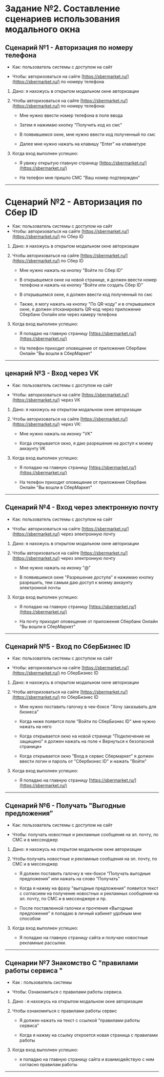 # Задание №2. Составление сценариев использования модального окна

## Сценарий №1 - Авторизация по номеру телефона

   - Как:  пользователь системы с доступом на сайт 
  
   - Чтобы: авторизоваться на сайте [https://sbermarket.ru/](https://sbermarket.ru/)  по номеру телефона

1. Дано: я нахожусь в открытом модальном окне авторизации

2. Чтобы авторизоваться на сайте [https://sbermarket.ru/](https://sbermarket.ru/)  по номеру телефона:

    - Мне нужно ввести номер телефона в поле ввода
  
    - Затем я нажимаю кнопку "Получить код из смс"
  
    - В появившемся окне, мне нужно ввести код полученный по смс
  
    - Далее мне нужно нажать на клавишу "Enter" на клавиатуре

3. Когда вход выполнен успешно:

    - Я увижу открытую главную страницу [https://sbermarket.ru/](https://sbermarket.ru/)
  
    - На телефон мне пришло СМС "Ваш номер подтвержден"

***

#  Сценарий №2 - Авторизация по Сбер ID

   - Как: пользователь системы с доступом на сайт
   - Чтобы: авторизоваться на сайте [https://sbermarket.ru/](https://sbermarket.ru/)  по Сбер ID

1. Дано: я нахожусь в открытом модальном окне авторизации


2. Чтобы авторизоваться на сайте [https://sbermarket.ru/](https://sbermarket.ru/) по Сбер ID

    - Мне нужно нажать на кнопку "Войти по Сбер ID"
  
    - В открывшемся окне на новой странице, я должен ввести номер телефона и нажать на кнопку "Войти или создать Сбер ID”
  
    - В открывшемся окне, я должен ввести код полученный по смс
  
    - Также, я могу нажать на кнопку "По QR-коду" и в открывшемся окне, я должен отсканировать QR-код через приложение Сбербанк Онлайн или через камеру телефона

3. Когда вход выполнен успешно:

    - Я попадаю на главную страницу [https://sbermarket.ru/](https://sbermarket.ru/)
  
    - На телефон приходит оповещение от приложения Сбербанк Онлайн "Вы вошли в СберМаркет"

***

## ценарий №3 - Вход через VK

   - Как: пользователь системы с доступом на сайт
  
   - Чтобы: авторизоваться на сайте [https://sbermarket.ru/](https://sbermarket.ru/)  через VK
  
1. Дано: я нахожусь на открытом модальном окне авторизации

2. Чтобы авторизоваться на сайте [https://sbermarket.ru/](https://sbermarket.ru/)  через VK:

   - Мне нужно нажать на иконку "VK"
  
   - Когда открывается окно, я даю разрешение на доступ к моему аккаунту VK

3. Когда вход выполнен успешно:

   - Я попадаю на главную страницу [https://sbermarket.ru/](https://sbermarket.ru/)
  
   - На телефон приходит оповещение от приложения Сбербанк Онлайн "Вы вошли в СберМаркет"

***

## Сценарий №4 - Вход через электронную почту

   - Как: пользователь системы с доступом на сайт
  
   - Чтобы: авторизоваться на сайте [https://sbermarket.ru/](https://sbermarket.ru/)  через электронную почту

1. Дано: я нахожусь в открытом модальном окне авторизации

2. Чтобы авторизоваться на сайте [https://sbermarket.ru/](https://sbermarket.ru/) через электронную почту

   - Мне нужно нажать на иконку "@"
  
   - В появившемся окне "Разрешение доступа" я нажимаю кнопку разрешить, тем самым даю доступ к моему аккаунту электронной почты

3. Когда вход выполнен успешно:

   - Я попадаю на главную страницу [https://sbermarket.ru/](https://sbermarket.ru/)
  
   - На почту приходит оповещение от приложения Сбербанк Онлайн "Вы вошли в СберМаркет"

***

## Сценарий №5 - Вход по СберБизнес  ID

   - Как: пользователь системы с доступом на сайт
  
   - Чтобы: авторизоваться на сайте [https://sbermarket.ru/](https://sbermarket.ru/)  по СберБизнес ID

1. Дано: я нахожусь в открытом модальном окне авторизации

2. Чтобы авторизоваться на сайте [https://sbermarket.ru/](https://sbermarket.ru/)  по СберБизнес ID

    - Мне нужно поставить галочку в чек-боксе "Хочу заказывать для бизнеса"
  
    - Когда ниже появится поле "Войти по СберБизнес ID" мне нужно нажать на него
  
    - Когда открывается окно на новой странице "Подключение не защищено” я должен нажать на поле « Вернуться к безопасной странице»
  
    - Когда открывается окно "Вход в сервис Сбермаркет"  я должен ввести логин и пароль от "Сбербизнес ID" и нажать "Войти"

3. Когда вход выполнен успешно:

   - Я попадаю на главную страницу [https://sbermarket.ru/](https://sbermarket.ru/)

***

## Сценарий №6 - Получать "Выгодные предложения”

   - Как: пользователь системы с доступом на сайт

   - Чтобы: получать новостные и рекламные сообщения на эл. почту, по СМС и в мессенджер

1. Дано: я нахожусь на открытом модальном окне авторизации

2. Чтобы получать новостные и рекламные сообщения на эл. почту, по СМС и в мессенджер

    - Я должен поставить галочку в чек-боксе "Получать выгодные предложения" или нажать на слово "Получать"
  
    - Когда я нажму на фразу "выгодные предложения"  появится текст с согласием на получение новостных и рекламных сообщении на  эл. почту, по СМС и в мессенджере и пр. 
  
    - После поставленной галочки и прочтения «Выгодные предложения"  я попадаю в личный кабинет удобным мне способом

3. Когда вход выполнен успешно:

    - Я попадаю на главную страницу сайта и получаю новостные рекламные рассылки.

***

## Сценарии №7 Знакомство С "правилами работы сервиса "

   - Как : пользователь системы
  
   - Чтобы: Ознакомиться с правилами работы сервиса.

1. Дано : я нахожусь на открытом модальном окне авторизации

2. Чтобы ознакомиться с правилами работы сервис

    - Я должен нажать на текст с ссылкой "правилами работы сервиса"
  
    - Когда я нажму на ссылку откроется новая страница с правилами работы

3. Когда вход выполнен успешно:

    - я попадаю на главную страницу сайта  и взаимодействую с ним согласно правилам работы

***

